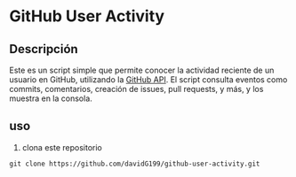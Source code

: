 # GitHub User Activity 

## Descripción 

Este es un script simple que permite conocer la actividad reciente de un usuario en GitHub, utilizando la [GitHub API](https://docs.github.com/en/rest). 
El script consulta eventos como commits, comentarios, creación de issues, pull requests, y más, y los muestra en la consola.

## uso
1. clona este repositorio
```
git clone https://github.com/davidG199/github-user-activity.git
```

  


